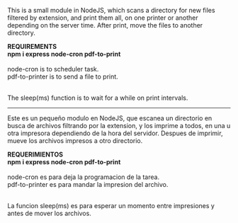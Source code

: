 <p>This is a small module in NodeJS, which scans a directory for new files filtered by extension, and print them all, on one printer or another depending on the server time. After print, move the files to another directory.</p>

<strong>REQUIREMENTS</strong> <br />
<strong>npm i express node-cron pdf-to-print</strong>
<br /><br />
node-cron is to scheduler task.<br />
pdf-to-printer is to send a file to print.<br />
<br />
<p>The sleep(ms) function is to wait for a while on print intervals.</p>

<hr>

<p>Este es un pequeño modulo en NodeJS, que escanea un directorio en busca de archivos filtrando por la extension, y los imprime a todos, en una u otra impresora dependiendo de la hora del servidor. Despues de imprimir, mueve los archivos impresos a otro directorio.</p>

<strong>REQUERIMIENTOS</strong> <br />
<strong>npm i express node-cron pdf-to-print</strong>
<br /><br />
node-cron es para deja la programacion de la tarea.<br />
pdf-to-printer es para mandar la impresion del archivo.<br />
<br />
<p>La funcion sleep(ms) es para esperar un momento entre impresiones y antes de mover los archivos.</p>
